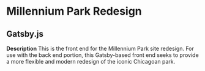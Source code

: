 # Millennium Park Redesign
## Gatsby.js

**Description**
This is the front end for the Millennium Park site redesign. For use with the back end portion, this Gatsby-based front end seeks to provide a more flexible and modern redesign of the iconic Chicagoan park.

